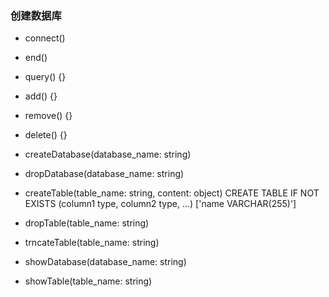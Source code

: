 ### 创建数据库
- connect() 

- end() 

- query() {}

- add() {}

- remove() {}

- delete() {}

- createDatabase(database_name: string) 

- dropDatabase(database_name: string) 

- createTable(table_name: string, content: object) 
  CREATE TABLE IF NOT EXISTS (column1 type, column2 type, ...)
  ['name VARCHAR(255)']

- dropTable(table_name: string) 

- trncateTable(table_name: string)

- showDatabase(database_name: string)

- showTable(table_name: string)